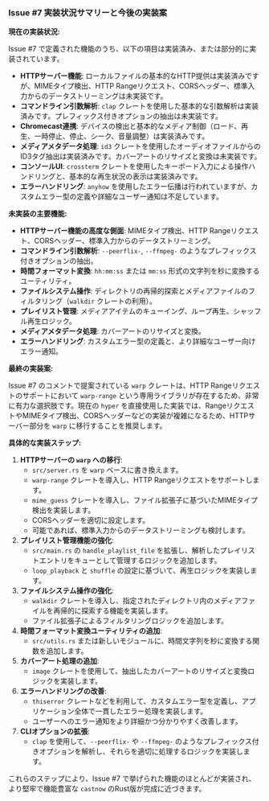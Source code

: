### Issue #7 実装状況サマリーと今後の実装案

**現在の実装状況:**

Issue #7 で定義された機能のうち、以下の項目は実装済み、または部分的に実装されています。

*   **HTTPサーバー機能**: ローカルファイルの基本的なHTTP提供は実装済みですが、MIMEタイプ検出、HTTP Rangeリクエスト、CORSヘッダー、標準入力からのデータストリーミングは未実装です。
*   **コマンドライン引数解析**: `clap` クレートを使用した基本的な引数解析は実装済みです。プレフィックス付きオプションの抽出は未実装です。
*   **Chromecast連携**: デバイスの検出と基本的なメディア制御（ロード、再生、一時停止、停止、シーク、音量調整）は実装済みです。
*   **メディアメタデータ処理**: `id3` クレートを使用したオーディオファイルからのID3タグ抽出は実装済みです。カバーアートのリサイズと変換は未実装です。
*   **コンソールUI**: `crossterm` クレートを使用したキーボード入力による操作ハンドリングと、基本的な再生状況の表示は実装済みです。
*   **エラーハンドリング**: `anyhow` を使用したエラー伝播は行われていますが、カスタムエラー型の定義や詳細なユーザー通知は不足しています。

**未実装の主要機能:**

*   **HTTPサーバー機能の高度な側面**: MIMEタイプ検出、HTTP Rangeリクエスト、CORSヘッダー、標準入力からのデータストリーミング。
*   **コマンドライン引数解析**: `--peerflix-`, `--ffmpeg-` のようなプレフィックス付きオプションの抽出。
*   **時間フォーマット変換**: `hh:mm:ss` または `mm:ss` 形式の文字列を秒に変換するユーティリティ。
*   **ファイルシステム操作**: ディレクトリの再帰的探索とメディアファイルのフィルタリング（`walkdir` クレートの利用）。
*   **プレイリスト管理**: メディアアイテムのキューイング、ループ再生、シャッフル再生ロジック。
*   **メディアメタデータ処理**: カバーアートのリサイズと変換。
*   **エラーハンドリング**: カスタムエラー型の定義と、より詳細なユーザー向けエラー通知。

**最終の実装案:**

Issue #7 のコメントで提案されている `warp` クレートは、HTTP Rangeリクエストのサポートにおいて `warp-range` という専用ライブラリが存在するため、非常に有力な選択肢です。現在の `hyper` を直接使用した実装では、RangeリクエストやMIMEタイプ検出、CORSヘッダーなどの実装が複雑になるため、HTTPサーバー部分を `warp` に移行することを推奨します。

**具体的な実装ステップ:**

1.  **HTTPサーバーの `warp` への移行**:
    *   `src/server.rs` を `warp` ベースに書き換えます。
    *   `warp-range` クレートを導入し、HTTP Rangeリクエストをサポートします。
    *   `mime_guess` クレートを導入し、ファイル拡張子に基づいたMIMEタイプ検出を実装します。
    *   CORSヘッダーを適切に設定します。
    *   可能であれば、標準入力からのデータストリーミングも検討します。
2.  **プレイリスト管理機能の強化**:
    *   `src/main.rs` の `handle_playlist_file` を拡張し、解析したプレイリストエントリをキューとして管理するロジックを追加します。
    *   `loop_playback` と `shuffle` の設定に基づいて、再生ロジックを実装します。
3.  **ファイルシステム操作の強化**:
    *   `walkdir` クレートを導入し、指定されたディレクトリ内のメディアファイルを再帰的に探索する機能を実装します。
    *   ファイル拡張子によるフィルタリングロジックを追加します。
4.  **時間フォーマット変換ユーティリティの追加**:
    *   `src/utils.rs` または新しいモジュールに、時間文字列を秒に変換する関数を追加します。
5.  **カバーアート処理の追加**:
    *   `image` クレートを使用して、抽出したカバーアートのリサイズと変換ロジックを実装します。
6.  **エラーハンドリングの改善**:
    *   `thiserror` クレートなどを利用して、カスタムエラー型を定義し、アプリケーション全体で一貫したエラー処理を実装します。
    *   ユーザーへのエラー通知をより詳細かつ分かりやすく改善します。
7.  **CLIオプションの拡張**:
    *   `clap` を使用して、`--peerflix-` や `--ffmpeg-` のようなプレフィックス付きオプションを解析し、それらを適切に処理するロジックを実装します。

これらのステップにより、Issue #7 で挙げられた機能のほとんどが実装され、より堅牢で機能豊富な `castnow` のRust版が完成に近づきます。

